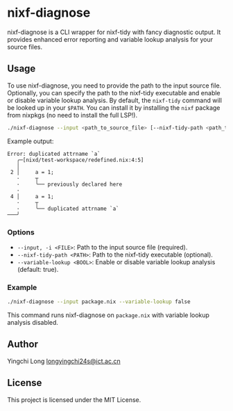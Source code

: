 
# nixf-diagnose

nixf-diagnose is a CLI wrapper for nixf-tidy with fancy diagnostic output. It provides enhanced error reporting and variable lookup analysis for your source files.


## Usage

To use nixf-diagnose, you need to provide the path to the input source file.
Optionally, you can specify the path to the nixf-tidy executable and enable or disable variable lookup analysis.
By default, the `nixf-tidy` command will be looked up in your `$PATH`.
You can install it by installing the `nixf` package from nixpkgs (no need to install the full LSP!).


```sh
./nixf-diagnose --input <path_to_source_file> [--nixf-tidy-path <path_to_nixf_tidy>] [--variable-lookup <true|false>]
```

Example output:

```
Error: duplicated attrname `a`
   ╭─[nixd/test-workspace/redefined.nix:4:5]
   │
 2 │     a = 1;
   ·     ┬
   ·     ╰── previously declared here
   ·
 4 │     a = 1;
   ·     ┬
   ·     ╰── duplicated attrname `a`
───╯
```

### Options

- `--input, -i <FILE>`: Path to the input source file (required).
- `--nixf-tidy-path <PATH>`: Path to the nixf-tidy executable (optional).
- `--variable-lookup <BOOL>`: Enable or disable variable lookup analysis (default: true).

### Example

```sh
./nixf-diagnose --input package.nix --variable-lookup false
```

This command runs nixf-diagnose on `package.nix` with variable lookup analysis disabled.

## Author

Yingchi Long <longyingchi24s@ict.ac.cn>

## License

This project is licensed under the MIT License.
